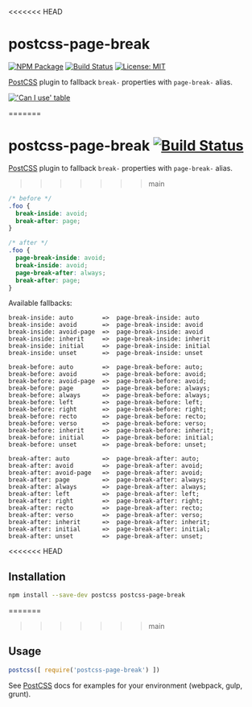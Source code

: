 <<<<<<< HEAD
# postcss-page-break 

[![NPM Package][npm-img]][npm]
[![Build Status][ci-img]][ci]
[![License: MIT][mit-img]][mit]

[PostCSS] plugin to fallback `break-` properties with `page-break-` alias.

[!['Can I use' table](https://caniuse.bitsofco.de/image/multicolumn.png)](https://caniuse.com/#feat=multicolumn)

[PostCSS]: https://github.com/postcss/postcss
[npm-img]: https://img.shields.io/npm/v/postcss-page-break.svg
[npm]:     https://www.npmjs.org/package/postcss-page-break
[ci-img]:  https://travis-ci.org/shrpne/postcss-page-break.svg
[ci]:      https://travis-ci.org/shrpne/postcss-page-break
[mit-img]: https://img.shields.io/badge/License-MIT-yellow.svg
[mit]:     https://github.com/shrpne/postcss-page-break/blob/master/LICENSE
=======
# postcss-page-break [![Build Status][ci-img]][ci]

[PostCSS] plugin to fallback `break-` properties with `page-break-` alias.

[PostCSS]: https://github.com/postcss/postcss
[ci-img]:  https://travis-ci.org/shrpne/postcss-page-break.svg
[ci]:      https://travis-ci.org/shrpne/postcss-page-break
>>>>>>> main

```css
/* before */
.foo {
  break-inside: avoid;
  break-after: page;
}

/* after */
.foo {
  page-break-inside: avoid;
  break-inside: avoid;
  page-break-after: always;
  break-after: page;
}
```

Available fallbacks:
```
break-inside: auto        =>  page-break-inside: auto
break-inside: avoid       =>  page-break-inside: avoid
break-inside: avoid-page  =>  page-break-inside: avoid
break-inside: inherit     =>  page-break-inside: inherit
break-inside: initial     =>  page-break-inside: initial
break-inside: unset       =>  page-break-inside: unset

break-before: auto        =>  page-break-before: auto;
break-before: avoid       =>  page-break-before: avoid;
break-before: avoid-page  =>  page-break-before: avoid;
break-before: page        =>  page-break-before: always;
break-before: always      =>  page-break-before: always;
break-before: left        =>  page-break-before: left;
break-before: right       =>  page-break-before: right;
break-before: recto       =>  page-break-before: recto;
break-before: verso       =>  page-break-before: verso;
break-before: inherit     =>  page-break-before: inherit;
break-before: initial     =>  page-break-before: initial;
break-before: unset       =>  page-break-before: unset;

break-after: auto         =>  page-break-after: auto;
break-after: avoid        =>  page-break-after: avoid;
break-after: avoid-page   =>  page-break-after: avoid;
break-after: page         =>  page-break-after: always;
break-after: always       =>  page-break-after: always;
break-after: left         =>  page-break-after: left;
break-after: right        =>  page-break-after: right;
break-after: recto        =>  page-break-after: recto;
break-after: verso        =>  page-break-after: verso;
break-after: inherit      =>  page-break-after: inherit;
break-after: initial      =>  page-break-after: initial;
break-after: unset        =>  page-break-after: unset;
```

<<<<<<< HEAD
## Installation
```bash
npm install --save-dev postcss postcss-page-break
```

=======
>>>>>>> main

## Usage

```js
postcss([ require('postcss-page-break') ])
```

See [PostCSS] docs for examples for your environment (webpack, gulp, grunt).
